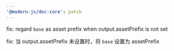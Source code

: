 ```yaml
---
'@modern-js/doc-core': patch
---
```


fix: regard `base` as asset prefix when output.assetPrefix is not set

fix: 当 output.assetPrefix 未设置时，将 `base` 设置为 assetPrefix
